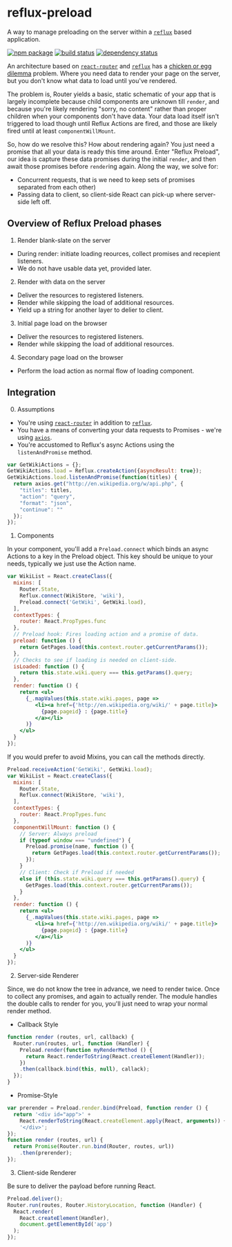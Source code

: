 # reflux-preload

A way to manage preloading on the server within a [`reflux`](https://www.npmjs.com/package/reflux) based application.

[![npm package](https://img.shields.io/npm/v/reflux-preload.svg?style=flat-square)](https://www.npmjs.org/package/reflux-preload)
[![build status](https://img.shields.io/travis/robcolburn/reflux-preload/master.svg?style=flat-square)](https://travis-ci.org/robcolburn/reflux-preload)
[![dependency status](https://img.shields.io/david/robcolburn/reflux-preload.svg?style=flat-square)](https://david-dm.org/robcolburn/reflux-preload)

An architecture based on [`react-router`](https://npmjs.com/package/react-router) and [`reflux`](https://npmjs.com/package/reflux) has a [chicken or egg dilemma](http://en.wikipedia.org/wiki/Chicken_or_the_egg) problem.  Where you need data to render your page on the server, but you don't know what data to load until you've rendered.

 The problem is, Router yields a basic, static schematic of your app that is largely incomplete because child components are unknown till `render`, and because you're likely rendering "sorry, no content" rather than proper children when your components don't have data.  Your data load itself isn't triggered to load though until Reflux Actions are fired, and those are likely fired until at least `componentWillMount`.

 So, how do we resolve this? How about rendering again?  You just need a promise that all your data is ready this time around.  Enter "Reflux Preload", our idea is capture these data promises during the initial `render`, and then await those promises before `render`ing again.  Along the way, we solve for:

 * Concurrent requests, that is we need to keep sets of promises separated from each other)
 * Passing data to client, so client-side React can pick-up where server-side left off.

## Overview of Reflux Preload phases

1. Render blank-slate on the server
  - During render: initiate loading reources, collect promises and recepient listeners.
  - We do not have usable data yet, provided later.

2. Render with data on the server
  - Deliver the resources to registered listeners.
  - Render while skipping the load of additional resources.
  - Yield up a string for another layer to delier to client.

3. Initial page load on the browser
  - Deliver the resources to registered listeners.
  - Render while skipping the load of additional resources.

4. Secondary page load on the browser
  - Perform the load action as normal flow of loading component.

## Integration


0. Assumptions

 * You're using [`react-router`](https://www.npmjs.com/package/react-router) in addition to [`reflux`](https://www.npmjs.com/package/reflux).
 * You have a means of converting your data requests to Promises - we're using [`axios`](https://www.npmjs.com/package/axios).
 * You're accustomed to Reflux's async Actions using the `listenAndPromise` method.

 ```js
 var GetWikiActions = {};
 GetWikiActions.load = Reflux.createAction({asyncResult: true});
 GetWikiActions.load.listenAndPromise(function(titles) {
   return axios.get("http://en.wikipedia.org/w/api.php", {
     "titles": titles,
     "action": "query",
     "format": "json",
     "continue": ""
   });
 });
 ```

1. Components

  In your component, you'll add a `Preload.connect` which binds an async Actions to a key in the Preload object.  This key should be unique to your needs, typically we just use the Action name.

  ```jsx
  var WikiList = React.createClass({
    mixins: [
      Router.State,
      Reflux.connect(WikiStore, 'wiki'),
      Preload.connect('GetWiki', GetWiki.load),
    ],
    contextTypes: {
      router: React.PropTypes.func
    },
    // Preload hook: Fires loading action and a promise of data.
    preload: function () {
      return GetPages.load(this.context.router.getCurrentParams());
    },
    // Checks to see if loading is needed on client-side.
    isLoaded: function () {
      return this.state.wiki.query === this.getParams().query;
    },
    render: function () {
      return <ul>
        {_.mapValues(this.state.wiki.pages, page =>
           <li><a href={'http://en.wikipedia.org/wiki/' + page.title}>
             {page.pageid} : {page.title}
           </a></li>
        )}
      </ul>
    }
  });
  ```

  If you would prefer to avoid Mixins, you can call the methods directly.

  ```jsx
  Preload.receiveAction('GetWiki', GetWiki.load);
  var WikiList = React.createClass({
    mixins: [
      Router.State,
      Reflux.connect(WikiStore, 'wiki'),
    ],
    contextTypes: {
      router: React.PropTypes.func
    },
    componentWillMount: function () {
      // Server: Always preload
      if (typeof window === "undefined") {
        Preload.promise(name, function () {
          return GetPages.load(this.context.router.getCurrentParams());
        });
      }
      // Client: Check if Preload if needed
      else if (this.state.wiki.query === this.getParams().query) {
        GetPages.load(this.context.router.getCurrentParams());
      }
    },
    render: function () {
      return <ul>
        {_.mapValues(this.state.wiki.pages, page =>
           <li><a href={'http://en.wikipedia.org/wiki/' + page.title}>
             {page.pageid} : {page.title}
           </a></li>
        )}
      </ul>
    }
  });
  ```


2. Server-side Renderer

  Since, we do not know the tree in advance, we need to render twice.  Once to collect any promises, and again to actually render.  The module handles the double calls to render for you, you'll just need to wrap your normal render method.

  * Callback Style
  ```js
  function render (routes, url, callback) {
    Router.run(routes, url, function (Handler) {
      Preload.render(function myRenderMethod () {
        return React.renderToString(React.createElement(Handler));
      })
      .then(callback.bind(this, null), callack);
    });
  }
  ```

  * Promise-Style
  ```js
  var prerender = Preload.render.bind(Preload, function render () {
    return '<div id="app">' +
      React.renderToString(React.createElement.apply(React, arguments)) +
      '</div>';
  });
  function render (routes, url) {
    return Promise(Router.run.bind(Router, routes, url))
      .then(prerender);
  });
  ```

3. Client-side Renderer

  Be sure to deliver the payload before running React.

  ```js
  Preload.deliver();
  Router.run(routes, Router.HistoryLocation, function (Handler) {
    React.render(
      React.createElement(Handler),
      document.getElementById('app')
    );
  });
  ```
